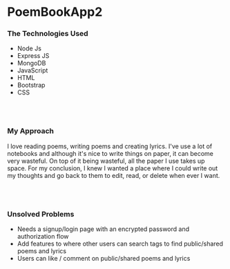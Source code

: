 # PoemBookApp2

<h3>The Technologies Used</h3>
<ul>
<li>Node Js</li>
<li>Express JS</li>
<li>MongoDB</li>
<li>JavaScript</li>
<li>HTML</li>
<li>Bootstrap</li>
<li>CSS</li>
</ul>

<br>
<br>

<h3>My Approach</h3>
<p>
I love reading poems, writing poems and creating lyrics. I've use a lot of notebooks and although it's nice to write things on paper, it can become very wasteful. On top of it being wasteful, all the paper I use takes up space. For my conclusion, I knew I wanted a place where I could write out my thoughts and go back to them to edit, read, or delete when ever I want. 
</p>

<br>
<br>

<h3>Unsolved Problems</h3>
<ul>
<li>Needs a signup/login page with an encrypted password and authorization flow</li>
<li>Add features to where other users can search tags to find public/shared poems and lyrics</li>
<li>Users can like / comment on public/shared poems and lyrics</li>
</ul>